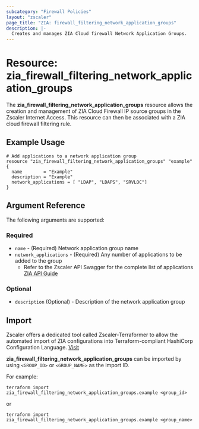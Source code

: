 ```yaml
---
subcategory: "Firewall Policies"
layout: "zscaler"
page_title: "ZIA: firewall_filtering_network_application_groups"
description: |-
  Creates and manages ZIA Cloud firewall Network Application Groups.
---
```



# Resource: zia_firewall_filtering_network_application_groups

The **zia_firewall_filtering_network_application_groups** resource allows the creation and management of ZIA Cloud Firewall IP source groups in the Zscaler Internet Access. This resource can then be associated with a ZIA cloud firewall filtering rule.

## Example Usage

```hcl
# Add applications to a network application group
resource "zia_firewall_filtering_network_application_groups" "example" {
  name        = "Example"
  description = "Example"
  network_applications = [ "LDAP", "LDAPS", "SRVLOC"]
}
```

## Argument Reference

The following arguments are supported:

### Required

* `name` - (Required) Network application group name
* `network_applications` - (Required) Any number of applications to be added to the group
  * Refer to the Zscaler API Swagger for the complete list of applications [ZIA API Guide](https://help.zscaler.com/zia/firewall-policies#/networkApplicationGroups-get)

### Optional

* `description` (Optional) - Description of the network application group

## Import

Zscaler offers a dedicated tool called Zscaler-Terraformer to allow the automated import of ZIA configurations into Terraform-compliant HashiCorp Configuration Language.
[Visit](https://github.com/zscaler/zscaler-terraformer)

**zia_firewall_filtering_network_application_groups** can be imported by using `<GROUP_ID>` or `<GROUP_NAME>` as the import ID.

For example:

```shell
terraform import zia_firewall_filtering_network_application_groups.example <group_id>
```

or

```shell
terraform import zia_firewall_filtering_network_application_groups.example <group_name>
```
